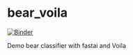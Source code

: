 # bear_voila

[![Binder](https://mybinder.org/badge_logo.svg)](https://mybinder.org/v2/gh/baranaldemir/bear_voila/HEAD?filepath=bears_app.ipynb)

Demo bear classifier with fastai and Voila
